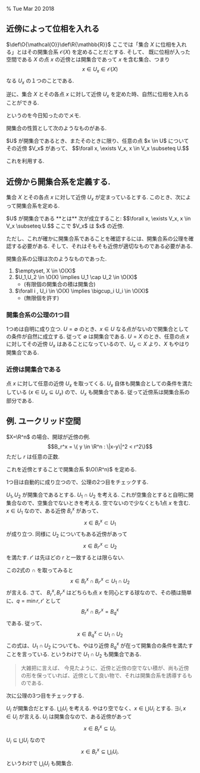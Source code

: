 % Tue Mar 20 2018

## 近傍によって位相を入れる

$\def\O{\mathcal{O}}\def\R{\mathbb{R}}$
ここでは「集合 $X$ に位相を入れる」とはその開集合系 $\mathcal{O}(X)$ を定めることだとする.
そして、
既に位相が入った空間である $X$ の点 $x$ の近傍とは開集合であって $x$ を含む集合、つまり
$$x \in U_x \in \mathcal{O}(X)$$
なる $U_x$ の１つのことである.

逆に、集合 $X$ とその各点 $x$ に対して近傍 $U_x$ を定めた時、自然に位相を入れることができる.

というのを今日知ったのでメモ.

開集合の性質として次のようなものがある.

<div class=thm>
$U$ が開集合であるとき、またそのときに限り、任意の点 $x \in U$ についてその近傍 $V_x$ があって、
$$\forall x, \exists V_x, x \in V_x \subseteq U.$$
</div>

これを利用する.

## 近傍から開集合系を定義する.

集合 $X$ とその各点 $x$ に対して近傍 $U_x$ が定まっているとする.
このとき、次によって開集合系を定める.

<div class=thm>
$U$ が開集合である **とは** 次が成立すること:
$$\forall x, \exists V_x, x \in V_x \subseteq U.$$
ここで $V_x$ は $x$ の近傍.
</div>

ただし、これが確かに開集合系であることを確認するには、開集合系の公理を確認する必要がある.
そして、それはそもそも近傍が適切なものである必要がある.

開集合系の公理は次のようなものであった.

1. $\emptyset, X \in \O(X)$
1. $U_1,U_2 \in \O(X) \implies U_1 \cap U_2 \in \O(X)$
    - (有限個の開集合の積は開集合)
1. $\forall i , U_i \in \O(X) \implies \bigcup_i U_i \in \O(X)$
    - (無限個を許す)

### 開集合系の公理の1つ目

1つめは自明に成り立つ.
$U=\emptyset$ のとき、$x \in U$ なる点がないので開集合としての条件が自然に成立する.
従って $\emptyset$ は開集合である.
$U=X$ のとき、任意の点 $x$ に対してその近傍 $U_x$ はあることになっているので、$U_x \subset X$ より、$X$ もやはり開集合である.

### 近傍は開集合である

点 $x$ に対して任意の近傍 $U_x$ を取ってくる.
$U_x$ 自体も開集合としての条件を満たしている
($x \in U_x \subseteq U_x$)
ので、$U_x$ も開集合である.
従って近傍系は開集合系の部分である.

## 例. ユークリッド空間

$X=\R^n$ の場合、開球が近傍の例.
$$B_r^x = \{ y \in \R^n : \|x-y\|^2 < r^2\}$$
ただし $r$ は任意の正数.

これを近傍とすることで開集合系 $\O(\R^n)$ を定める.

1つ目は自動的に成り立つので、公理の2つ目をチェックする.

$U_1, U_2$ が開集合であるとする.
$U_1 \cap U_2$ を考える.
これが空集合とすると自明に開集合なので、空集合でないときを考える.
空でないので少なくとも1点 $x$ を含む.
$x \in U_1$ なので、ある近傍 $B_r^x$ があって、
$$x \in B_r^x \subset U_1$$
が成り立つ.  同様に $U_2$ についてもある近傍があって
$$x \in B_{r'}^x \subset U_2$$
を満たす. $r'$ は先ほどの $r$ と一致するとは限らない.

この2式の $\cap$ を取ってみると
$$x \in B_r^x \cap B_{r'}^x \subset U_1 \cap U_2$$
が言える.
さて、
$B_r^x, B_{r'}^x$
はどちらも点 $x$ を同心とする球なので、その積は簡単に、$q = \min{r,r'}$ として
$$B_r^x \cap B_{r'}^x = B_q^x$$
である.  従って、
$$x \in B_q^x \subset U_1 \cap U_2$$
この式は、$U_1 \cap U_2$ についても、やはり近傍 $B_q^x$ が在って開集合の条件を満たすことを言っている.
というわけで $U_1 \cap U_2$ も開集合である.

> 大雑把に言えば、
> 今見たように、近傍と近傍の空でない積が、尚も近傍の形を保っていれば、近傍として良い物で、それは開集合系を誘導するものである.

次に公理の3つ目をチェックする.

$U_i$ が開集合だとする.
$\bigcup_i U_i$ を考える.
やはり空でなく、$x \in \bigcup U_i$ とする.
$\exists i, x \in U_i$ が言える.
$U_i$ は開集合なので、ある近傍があって
$$x \in B_r^x \subseteq U_i.$$
$U_i \subseteq \bigcup U_i$ なので
$$x \in B_r^x \subseteq \bigcup_i U_i.$$
というわけで $\bigcup_i U_i$ も開集合.
